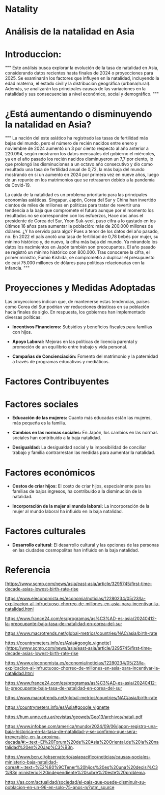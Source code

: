 # Natality


# Análisis de la natalidad en Asia

# Introduccion:

"""
Este análisis busca explorar la evolución de la tasa de natalidad en Asia, considerando datos recientes hasta finales de 2024 o proyecciones para 2025. Se examinarán los factores que influyen en la natalidad, incluyendo la edad materna, el estado civil y la distribución geográfica (urbana/rural). Además, se analizarán las principales causas de las variaciones en la natalidad y sus consecuencias a nivel económico, social y demográfico.
"""

# ¿Está aumentando o disminuyendo la natalidad en Asia?

"""
La nación del este asiático ha registrado las tasas de fertilidad más bajas del mundo, pero el número de recién nacidos entre enero y noviembre de 2024 aumentó un 3 por ciento respecto al año anterior a 220.094, según mostraron los datos mensuales del gobierno el miércoles, ya en el año pasado los recién nacidos disminuyeron un 7,7 por ciento, lo que prolongó las disminuciones a un octavo año consecutivo y dio como resultado una tasa de fertilidad anual de 0,72, la más baja del mundo mostrando en si un aumento en 2024 por primera vez en nueve años, luego de un repunte en los matrimonios que se retrasaron debido a la pandemia de Covid-19.

La caída de la natalidad es un problema prioritario para las principales economías asiáticas. Singapur, Japón, Corea del Sur y China han invertido cientos de miles de millones en políticas para tratar de revertir una tendencia a la baja que compromete el futuro aunque por el momento los resultados no se corresponden con los esfuerzos, Hace dos años el presidente de Corea del Sur, Yoon Suk-yeol, puso cifra a lo gastado en los últimos 16 años para aumentar la población: más de 200.000 millones de dólares. ¿Y ha servido para algo? Pues a tenor de los datos del año pasado, no. En 2022 el país anotó una tasa de fertilidad de 0,78 bebés por mujer, su mínimo histórico y, de nuevo, la cifra más baja del mundo. Ya mirandolo los datos los nacimientos en Japón también son preocupantes. El año pasado se registró un mínimo histórico con 800.000. Tras conocerse la cifra, el primer ministro, Fumio Kishida, se comprometió a duplicar el presupuesto de casi 75.000 millones de dólares para políticas relacionadas con la infancia.
"""

# Proyecciones y Medidas Adoptadas

Las proyecciones indican que, de mantenerse estas tendencias, países como Corea del Sur podrían ver reducciones drásticas en su población hacia finales de siglo. En respuesta, los gobiernos han implementado diversas políticas:

*  **Incentivos Financieros:** Subsidios y beneficios fiscales para familias con hijos.

*   **Apoyo Laboral:** Mejoras en las políticas de licencia parental y promoción de un equilibrio entre trabajo y vida personal.


*   **Campañas de Concienciación:** Fomento del matrimonio y la paternidad a través de programas educativos y mediáticos.



# Factores Contribuyentes

# Factores sociales

*  **Educación de las mujeres:** Cuanto más educadas están las mujeres, más pequeña es la familia.

*   **Cambios en las normas sociales:** En Japón, los cambios en las normas sociales han contribuido a la baja natalidad.

*   **Desigualdad:** La desigualdad social y la imposibilidad de conciliar trabajo y familia contrarrestan las medidas para aumentar la natalidad.


# Factores económicos

*   **Costos de criar hijos:** El costo de criar hijos, especialmente para las familias de bajos ingresos, ha contribuido a la disminución de la natalidad.

*  **Incorporación de la mujer al mundo laboral:** La incorporación de la mujer al mundo laboral ha influido en la baja natalidad.


# Factores culturales 

* **Desarrollo cultural:** El desarrollo cultural y las opciones de las personas en las ciudades cosmopolitas han influido en la baja natalidad.


# Referencia

[https://www.scmp.com/news/asia/east-asia/article/3295745/first-time-decade-asias-lowest-birth-rate-rise

https://www.eleconomista.es/economia/noticias/12280234/05/23/la-explicacion-al-infructuoso-chorreo-de-millones-en-asia-para-incentivar-la-natalidad.html

https://www.france24.com/es/programas/as%C3%AD-es-asia/20240412-la-preocupante-baja-tasa-de-natalidad-en-corea-del-sur

https://www.macrotrends.net/global-metrics/countries/NAC/asia/birth-rate

https://countrymeters.info/es/Asia#google_vignette](https://www.scmp.com/news/asia/east-asia/article/3295745/first-time-decade-asias-lowest-birth-rate-rise

https://www.eleconomista.es/economia/noticias/12280234/05/23/la-explicacion-al-infructuoso-chorreo-de-millones-en-asia-para-incentivar-la-natalidad.html

https://www.france24.com/es/programas/as%C3%AD-es-asia/20240412-la-preocupante-baja-tasa-de-natalidad-en-corea-del-sur

https://www.macrotrends.net/global-metrics/countries/NAC/asia/birth-rate

https://countrymeters.info/es/Asia#google_vignette

https://hum.unne.edu.ar/revistas/geoweb/Geo13/archivos/natali.pdf

https://www.infobae.com/america/mundo/2024/09/06/japon-registro-una-baja-historica-en-la-tasa-de-natalidad-y-se-confirmo-que-sera-irreversible-en-la-proxima-decada/#:~:text=El%20Forum%20de%20Asia%20Oriental,de%20la%20natalidad%20en%20Jap%C3%B3n.

https://www.bcn.cl/observatorio/asiapacifico/noticias/causas-sociales-ministerio-baja-natalidad-corea#:~:text=%E2%80%9CTener%20hijos%20es%20una%20decisi%C3%B3n,ministerio%20independiente%20sobre%20este%20problema.

https://as.com/actualidad/sociedad/el-pais-que-puede-disminuir-su-poblacion-en-un-96-en-solo-75-anos-n/?utm_source



